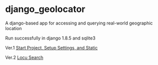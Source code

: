 django_geolocator
=================

A django-based app for accessing and querying real-world geographic location

Run successfully in django 1.8.5 and sqlite3

Ver.1   [Start Project, Setup Settings, and Static](../../tree/d4aaafd8953cd07859ddbf9bb1517b6958fc862a)

Ver.2   [Locu Search](../../tree/b8179c09e0b343a776cec7033b78bb9b9bcdfa36)
